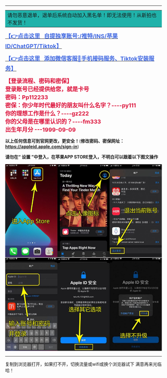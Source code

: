 

------

<table><tr><td bgcolor=#20B2AA
><font size=3>请勿恶意退单，退单后系统自动加入黑名单！即无法使用！从新拍也不发货！</td></tr></table></font>


**[<font size=4 color=#4169E1>【👉点击这里   自提独享账号:/推特/INS/苹果lD/ChatGPT/Tiktok】</font>](http://uuohh8.top/)**

**[<font size=4 color=#4169E1>【👉点击这里   添加微信客服📱手机接码服务、Tiktok安装服务】</font>](Wechat/Wechat.md)**

**<font size=4 color=#DC143C>【登录流程、密码和密保】<br />登录账号已经提供给您，就是卡号<br />密码：Pp112233<br />密保：你少年时代最好的朋友叫什么名字？----py111<br />			你的理想工作是什么？----gz222<br />			你的父母是在哪里认识的？----fm333<br />			出生年月分 ---1999-09-09</font>**

**以上任何信息可到官网更改，更安全！**(**修改密码、密保网址：https://appleid.apple.com/sign-in**)

**请勿在“ 设置 ”中登入，在苹果APP STORE登入，不明白可以跟着以下图文操作**

![](login.png)

------

复制到浏览器打开，如果打不开，切换流量或wifi或换个浏览器试下
满意再来光临哈！